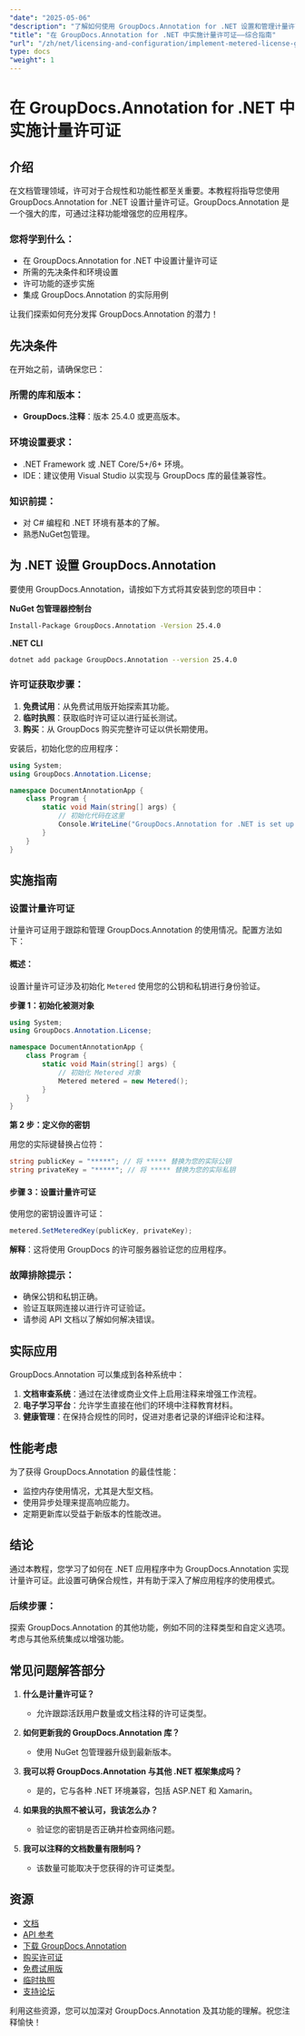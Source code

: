 ```yaml
---
"date": "2025-05-06"
"description": "了解如何使用 GroupDocs.Annotation for .NET 设置和管理计量许可证，确保合规性和最佳功能。"
"title": "在 GroupDocs.Annotation for .NET 中实施计量许可证——综合指南"
"url": "/zh/net/licensing-and-configuration/implement-metered-license-groupdocs-annotation-net/"
type: docs
"weight": 1
---
```


# 在 GroupDocs.Annotation for .NET 中实施计量许可证

## 介绍

在文档管理领域，许可对于合规性和功能性都至关重要。本教程将指导您使用 GroupDocs.Annotation for .NET 设置计量许可证。GroupDocs.Annotation 是一个强大的库，可通过注释功能增强您的应用程序。

### 您将学到什么：
- 在 GroupDocs.Annotation for .NET 中设置计量许可证
- 所需的先决条件和环境设置
- 许可功能的逐步实施
- 集成 GroupDocs.Annotation 的实际用例

让我们探索如何充分发挥 GroupDocs.Annotation 的潜力！

## 先决条件

在开始之前，请确保您已：

### 所需的库和版本：
- **GroupDocs.注释**：版本 25.4.0 或更高版本。

### 环境设置要求：
- .NET Framework 或 .NET Core/5+/6+ 环境。
- IDE：建议使用 Visual Studio 以实现与 GroupDocs 库的最佳兼容性。

### 知识前提：
- 对 C# 编程和 .NET 环境有基本的了解。
- 熟悉NuGet包管理。

## 为 .NET 设置 GroupDocs.Annotation

要使用 GroupDocs.Annotation，请按如下方式将其安装到您的项目中：

**NuGet 包管理器控制台**
```bash
Install-Package GroupDocs.Annotation -Version 25.4.0
```

**.NET CLI**
```bash
dotnet add package GroupDocs.Annotation --version 25.4.0
```

### 许可证获取步骤：
1. **免费试用**：从免费试用版开始探索其功能。
2. **临时执照**：获取临时许可证以进行延长测试。
3. **购买**：从 GroupDocs 购买完整许可证以供长期使用。

安装后，初始化您的应用程序：

```csharp
using System;
using GroupDocs.Annotation.License;

namespace DocumentAnnotationApp {
    class Program {
        static void Main(string[] args) {
            // 初始化代码在这里
            Console.WriteLine("GroupDocs.Annotation for .NET is set up!");
        }
    }
}
```

## 实施指南

### 设置计量许可证

计量许可证用于跟踪和管理 GroupDocs.Annotation 的使用情况。配置方法如下：

#### 概述：
设置计量许可证涉及初始化 `Metered` 使用您的公钥和私钥进行身份验证。

**步骤 1：初始化被测对象**

```csharp
using System;
using GroupDocs.Annotation.License;

namespace DocumentAnnotationApp {
    class Program {
        static void Main(string[] args) {
            // 初始化 Metered 对象
            Metered metered = new Metered();
        }
    }
}
```

**第 2 步：定义你的密钥**

用您的实际键替换占位符：

```csharp
string publicKey = "*****"; // 将 ***** 替换为您的实际公钥
string privateKey = "*****"; // 将 ***** 替换为您的实际私钥
```

#### 步骤 3：设置计量许可证

使用您的密钥设置许可证：

```csharp
metered.SetMeteredKey(publicKey, privateKey);
```

**解释**：这将使用 GroupDocs 的许可服务器验证您的应用程序。

### 故障排除提示：
- 确保公钥和私钥正确。
- 验证互联网连接以进行许可证验证。
- 请参阅 API 文档以了解如何解决错误。

## 实际应用

GroupDocs.Annotation 可以集成到各种系统中：

1. **文档审查系统**：通过在法律或商业文件上启用注释来增强工作流程。
2. **电子学习平台**：允许学生直接在他们的环境中注释教育材料。
3. **健康管理**：在保持合规性的同时，促进对患者记录的详细评论和注释。

## 性能考虑

为了获得 GroupDocs.Annotation 的最佳性能：
- 监控内存使用情况，尤其是大型文档。
- 使用异步处理来提高响应能力。
- 定期更新库以受益于新版本的性能改进。

## 结论

通过本教程，您学习了如何在 .NET 应用程序中为 GroupDocs.Annotation 实现计量许可证。此设置可确保合规性，并有助于深入了解应用程序的使用模式。

### 后续步骤：
探索 GroupDocs.Annotation 的其他功能，例如不同的注释类型和自定义选项。考虑与其他系统集成以增强功能。

## 常见问题解答部分

1. **什么是计量许可证？**
   - 允许跟踪活跃用户数量或文档注释的许可证类型。

2. **如何更新我的 GroupDocs.Annotation 库？**
   - 使用 NuGet 包管理器升级到最新版本。

3. **我可以将 GroupDocs.Annotation 与其他 .NET 框架集成吗？**
   - 是的，它与各种 .NET 环境兼容，包括 ASP.NET 和 Xamarin。

4. **如果我的执照不被认可，我该怎么办？**
   - 验证您的密钥是否正确并检查网络问题。

5. **我可以注释的文档数量有限制吗？**
   - 该数量可能取决于您获得的许可证类型。

## 资源
- [文档](https://docs.groupdocs.com/annotation/net/)
- [API 参考](https://reference.groupdocs.com/annotation/net/)
- [下载 GroupDocs.Annotation](https://releases.groupdocs.com/annotation/net/)
- [购买许可证](https://purchase.groupdocs.com/buy)
- [免费试用版](https://releases.groupdocs.com/annotation/net/)
- [临时执照](https://purchase.groupdocs.com/temporary-license/)
- [支持论坛](https://forum.groupdocs.com/c/annotation/)

利用这些资源，您可以加深对 GroupDocs.Annotation 及其功能的理解。祝您注释愉快！